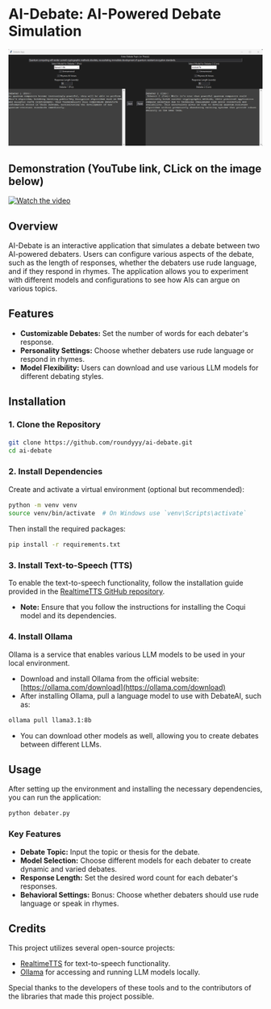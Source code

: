 
# AI-Debate: AI-Powered Debate Simulation

![Screenshot](screenshot.png)

## Demonstration (YouTube link, CLick on the image below)

[![Watch the video](https://img.youtube.com/vi/4n2aNJ0-7NQ/maxresdefault.jpg)](https://youtu.be/4n2aNJ0-7NQ)

## Overview

AI-Debate is an interactive application that simulates a debate between two AI-powered debaters. Users can configure various aspects of the debate, such as the length of responses, whether the debaters use rude language, and if they respond in rhymes. The application allows you to experiment with different models and configurations to see how AIs can argue on various topics.

## Features

- **Customizable Debates:** Set the number of words for each debater's response.
- **Personality Settings:** Choose whether debaters use rude language or respond in rhymes.
- **Model Flexibility:** Users can download and use various LLM models for different debating styles.

## Installation

### 1. Clone the Repository

```bash
git clone https://github.com/roundyyy/ai-debate.git
cd ai-debate
```

### 2. Install Dependencies

Create and activate a virtual environment (optional but recommended):

```bash
python -m venv venv
source venv/bin/activate  # On Windows use `venv\Scripts\activate`
```

Then install the required packages:

```bash
pip install -r requirements.txt
```

### 3. Install Text-to-Speech (TTS)

To enable the text-to-speech functionality, follow the installation guide provided in the [RealtimeTTS GitHub repository](https://github.com/KoljaB/RealtimeTTS).

- **Note:** Ensure that you follow the instructions for installing the Coqui model and its dependencies.

### 4. Install Ollama

Ollama is a service that enables various LLM models to be used in your local environment.

- Download and install Ollama from the official website: [https://ollama.com/download](https://ollama.com/download)
- After installing Ollama, pull a language model to use with DebateAI, such as:

```bash
ollama pull llama3.1:8b
```

- You can download other models as well, allowing you to create debates between different LLMs.

## Usage

After setting up the environment and installing the necessary dependencies, you can run the application:

```bash
python debater.py
```

### Key Features

- **Debate Topic:** Input the topic or thesis for the debate.
- **Model Selection:** Choose different models for each debater to create dynamic and varied debates.
- **Response Length:** Set the desired word count for each debater's responses.
- **Behavioral Settings:** Bonus: Choose whether debaters should use rude language or speak in rhymes.

## Credits

This project utilizes several open-source projects:

- [RealtimeTTS](https://github.com/KoljaB/RealtimeTTS) for text-to-speech functionality.
- [Ollama](https://ollama.com) for accessing and running LLM models locally.

Special thanks to the developers of these tools and to the contributors of the libraries that made this project possible.


